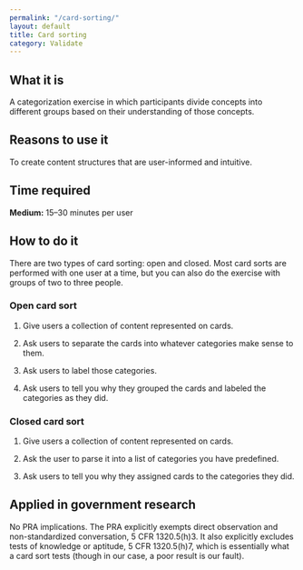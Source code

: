 ```yaml
---
permalink: "/card-sorting/"
layout: default
title: Card sorting
category: Validate
---
```


## What it is

A categorization exercise in which participants divide concepts into different groups based on their understanding of those concepts.

## Reasons to use it

To create content structures that are user-informed and intuitive.

## Time required

**Medium:** 15–30 minutes per user

## How to do it

There are two types of card sorting: open and closed. Most card sorts are performed with one user at a time, but you can also do the exercise with groups of two to three people.

### Open card sort

1. Give users a collection of content represented on cards.

2. Ask users to separate the cards into whatever categories make sense to them.

3. Ask users to label those categories.

4. Ask users to tell you why they grouped the cards and labeled the categories as they did.

### Closed card sort

1. Give users a collection of content represented on cards.

2. Ask the user to parse it into a list of categories you have predefined.

3. Ask users to tell you why they assigned cards to the categories they did.

## Applied in government research

No PRA implications. The PRA explicitly exempts direct observation and non-standardized conversation, 5 CFR 1320.5(h)3. It also explicitly excludes tests of knowledge or aptitude, 5 CFR 1320.5(h)7, which is essentially what a card sort tests (though in our case, a poor result is our fault).
